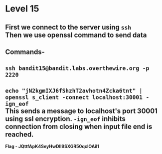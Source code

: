 # Level 15
First we connect to the server using `ssh`<br/>
Then we use openssl command to send data<br/>
---
Commands-
---
`ssh bandit15@bandit.labs.overthewire.org -p 2220`
---
`echo "jN2kgmIXJ6fShzhT2avhotn4Zcka6tnt" | openssl s_client -connect localhost:30001 -ign_eof`<br/>
This sends a message to localhost's port 30001 using ssl encryption. `-ign_eof` inhibits connection from closing when input file end is reached.
---
**Flag - JQttfApK4SeyHwDlI9SXGR50qclOAil1**